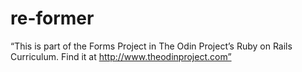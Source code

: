# re-former

 “This is part of the Forms Project in The Odin Project’s Ruby on Rails Curriculum. Find it at http://www.theodinproject.com”
 